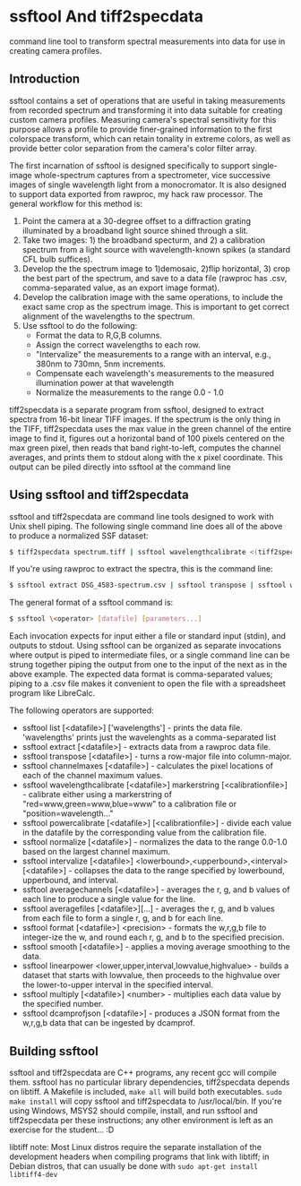 # ssftool And tiff2specdata
command line tool to transform spectral measurements into data for use in creating camera profiles.

## Introduction

ssftool contains a set of operations that are useful in taking measurements from recorded spectrum and transforming it into data suitable for creating custom camera profiles.  Measuring camera's spectral sensitivity for this purpose allows a profile to provide finer-grained information to the first colorspace transform, which can retain tonality in extreme colors, as well as provide better color separation from the camera's color filter array.

The first incarnation of ssftool is designed specifically to support single-image whole-spectrum captures from a spectrometer, vice successive images of single wavelength light from a monocromator.  It is also designed to support data exported from rawproc, my hack raw processor.  The general workflow for this method is:

1. Point the camera at a 30-degree offset to a diffraction grating illuminated by a broadband light source shined through a slit.
2. Take two images: 1) the broadband specturm, and 2) a calibration spectrum from a light source with wavelength-known spikes (a standard CFL bulb suffices).
3. Develop the the spectrum image to 1)demosaic, 2)flip horizontal, 3) crop the best part of the spectrum, and save to a data file (rawproc has .csv, comma-separated value, as an export image format).  
4. Develop the calibration image with the same operations, to include the exact same crop as the spectrum image.  This is important to get correct alignment of the wavelengths to the spectrum.
5. Use ssftool to do the following:
   - Format the data to R,G,B columns.
   - Assign the correct wavelengths to each row.
   - "Intervalize" the measurements to a range with an interval, e.g., 380nm to 730mn, 5nm increments.
   - Compensate each wavelength's measurements to the measured illumination power at that wavelength
   - Normalize the measurements to the range 0.0 - 1.0
   
tiff2specdata is a separate program from ssftool, designed to extract spectra from 16-bit linear TIFF images.  If the spectrum is the only thing in the TIFF, tiff2specdata uses the max value in the green channel of the entire image to find it, figures out a horizontal band of 100 pixels centered on the max green pixel, then reads that 
band right-to-left, computes the channel averages, and prints them to stdout along with the x pixel coordinate.  This output can be piled directly into ssftool at the command line

## Using ssftool and tiff2specdata

ssftool and tiff2specdata are command line tools designed to work with Unix shell piping.  The following single command line does all of the above to produce a normalized SSF dataset:

```bash
$ tiff2specdata spectrum.tiff | ssftool wavelengthcalibrate <(tiff2specdata calibration.tif ) blue=437,green=546,red=611 | ssftool intervalize 400,730,5 | ssftool powercalibrate Dedolight_5nm.csv | ssftool normalize
```
If you're using rawproc to extract the spectra, this is the command line:

```bash
$ ssftool extract DSG_4583-spectrum.csv | ssftool transpose | ssftool wavelengthcalibrate <(ssftool extract DSG_4582-calibration.csv | ssftool transpose) blue=437,green=546,red=611 | ssftool intervalize 400,730,5 | ssftool powercalibrate Dedolight_5nm.csv | ssftool normalize
```

The general format of a ssftool command is:

```bash
$ ssftool \<operator> [datafile] [parameters...]
```
Each invocation expects for input either a file or standard input (stdin), and outputs to stdout. Using ssftool can be organized as separate invocations where output is piped to intermediate files, or a single command line can be strung together piping the output from one to the input of the next as in the above example.  The expected data format is comma-separated values; piping to a .csv file makes it convenient to open the file with a spreadsheet program like LibreCalc.

The following operators are supported:

- ssftool list [\<datafile\>] ['wavelengths']  - prints the data file. 'wavelengths' prints just the wavelenghts as a comma-separated list
- ssftool extract [\<datafile\>] - extracts data from a rawproc data file.
- ssftool transpose [\<datafile\>] - turns a row-major file into column-major.
- ssftool channelmaxes [\<datafile\>] - calculates the pixel locations of each of the channel maximum values.
- ssftool wavelengthcalibrate [\<datafile>] markerstring [\<calibrationfile\>] -  calibrate either using a markerstring of \"red=www,green=www,blue=www\" to a calibration file or \"position=wavelength...\"
- ssftool powercalibrate [\<datafile>] [\<calibrationfile\>] - divide each value in the datafile by the corresponding value from the calibration file.
- ssftool normalize [\<datafile\>] - normalizes the data to the range 0.0-1.0 based on the largest channel maximum.
- ssftool intervalize [\<datafile\>] \<lowerbound\>,<upperbound\>,<interval\> [\<datafile\>] - collapses the data to the range specified by lowerbound, upperbound, and interval.
- ssftool averagechannels [\<datafile\>] - averages the r, g, and b values of each line to produce a single value for the line.
- ssftool averagefiles [\<datafile\>][...] - averages the r, g, and b values from each file to form a single r, g, and b for each line. 
- ssftool format [\<datafile>] \<precision\> - formats the w,r,g,b file to integer-ize the w, and round each r, g, and b to the specified precision. 
- ssftool smooth [\<datafile>] - applies a moving average smoothing to the data.
- ssftool linearpower \<lower,upper,interval,lowvalue,highvalue\> - builds a dataset that starts with lowvalue, then proceeds to the highvalue over the lower-to-upper interval in the specified interval.
- ssftool multiply [\<datafile>] \<number\> - multiplies each data value by the specified number.
- ssftool dcamprofjson [\<datafile\>] - produces a JSON format from the w,r,g,b data that can be ingested by dcamprof.

## Building ssftool

ssftool and tiff2specdata are C++ programs, any recent gcc will compile them.  ssftool has no particular library dependencies, tiff2specdata depends on libtiff.  A Makefile is included, `make all` will build both executables.  `sudo make install` will copy ssftool and tiff2specdata to /usr/local/bin.  If you're using Windows, MSYS2 should compile, install, and run ssftool and tiff2specdata per these instructions; any other environment is left as an exercise for the student... :D

libtiff note: Most Linux distros require the separate installation of the development headers when compiling programs that link with libtiff; in Debian distros, that can usually be done with `sudo apt-get install libtiff4-dev`

